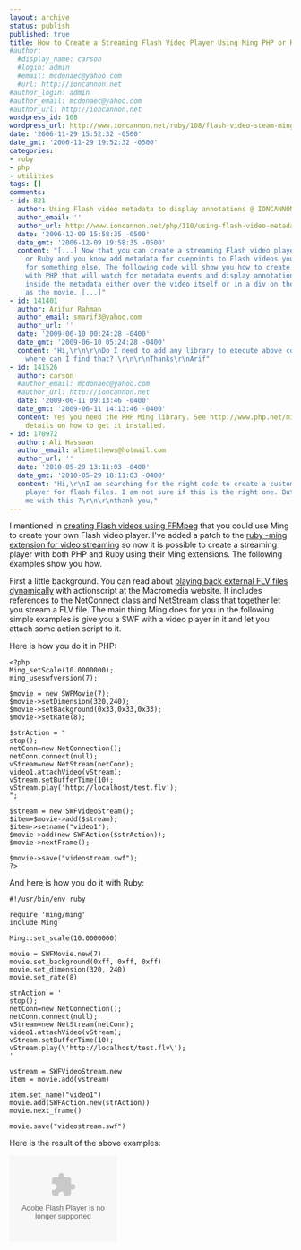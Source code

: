 ```yaml
---
layout: archive
status: publish
published: true
title: How to Create a Streaming Flash Video Player Using Ming PHP or Ruby
#author:
  #display_name: carson
  #login: admin
  #email: mcdonaec@yahoo.com
  #url: http://ioncannon.net
#author_login: admin
#author_email: mcdonaec@yahoo.com
#author_url: http://ioncannon.net
wordpress_id: 108
wordpress_url: http://www.ioncannon.net/ruby/108/flash-video-steam-ming-php-ruby/
date: '2006-11-29 15:52:32 -0500'
date_gmt: '2006-11-29 19:52:32 -0500'
categories:
- ruby
- php
- utilities
tags: []
comments:
- id: 821
  author: Using Flash video metadata to display annotations @ IONCANNON
  author_email: ''
  author_url: http://www.ioncannon.net/php/110/using-flash-video-metadata-to-display-annotations/
  date: '2006-12-09 15:58:35 -0500'
  date_gmt: '2006-12-09 19:58:35 -0500'
  content: "[...] Now that you can create a streaming Flash video player with PHP
    or Ruby and you know add metadata for cuepoints to Flash videos you are ready
    for something else. The following code will show you how to create a video player
    with PHP that will watch for metadata events and display annotations contained
    inside the metadata either over the video itself or in a div on the same page
    as the movie. [...]"
- id: 141401
  author: Arifur Rahman
  author_email: smarif3@yahoo.com
  author_url: ''
  date: '2009-06-10 00:24:28 -0400'
  date_gmt: '2009-06-10 05:24:28 -0400'
  content: "Hi,\r\n\r\nDo I need to add any library to execute above code? If so,
    where can I find that? \r\n\r\nThanks\r\nArif"
- id: 141526
  author: carson
  #author_email: mcdonaec@yahoo.com
  #author_url: http://ioncannon.net
  date: '2009-06-11 09:13:46 -0400'
  date_gmt: '2009-06-11 14:13:46 -0400'
  content: Yes you need the PHP Ming library. See http://www.php.net/ming for more
    details on how to get it installed.
- id: 170972
  author: Ali Hassaan
  author_email: alimetthews@hotmail.com
  author_url: ''
  date: '2010-05-29 13:11:03 -0400'
  date_gmt: '2010-05-29 18:11:03 -0400'
  content: "Hi,\r\nI am searching for the right code to create a custom video streaming
    player for flash files. I am not sure if this is the right one. But can you guide
    me with this ?\r\n\r\nthank you,"
---
```

I mentioned in <a href="http://www.ioncannon.net/linux/105/create-flash-videos-ffmpeg/">creating Flash videos using FFMpeg</a> that you could use Ming to create your own Flash video player. I've added a patch to the <a href="http://www.ioncannon.net/ruby/107/ruby-ming-extension-patch-to-add-video-streaming/">ruby -ming extension for video streaming</a> so now it is possible to create a streaming player with both PHP and Ruby using their Ming extensions. The following examples show you how.
<!--more-->

First a little background. You can read about <a href="http://livedocs.macromedia.com/flash/mx2004/main_7_2/00001107.html">playing back external FLV files dynamically</a> with actionscript at the Macromedia website. It includes references to the <a href="http://livedocs.macromedia.com/flash/mx2004/main_7_2/00001587.html">NetConnect class</a> and <a href="http://livedocs.macromedia.com/flash/mx2004/main_7_2/00001589.html">NetStream class</a> that together let you stream a FLV file. The main thing Ming does for you in the following simple examples is give you a SWF with a video player in it and let you attach some action script to it.

Here is how you do it in PHP:

```
<?php
Ming_setScale(10.0000000);
ming_useswfversion(7);

$movie = new SWFMovie(7);
$movie->setDimension(320,240);
$movie->setBackground(0x33,0x33,0x33);
$movie->setRate(8);

$strAction = "
stop();
netConn=new NetConnection();
netConn.connect(null);
vStream=new NetStream(netConn);
video1.attachVideo(vStream);
vStream.setBufferTime(10);
vStream.play('http://localhost/test.flv');
";

$stream = new SWFVideoStream();
$item=$movie->add($stream);
$item->setname("video1");
$movie->add(new SWFAction($strAction));
$movie->nextFrame();

$movie->save("videostream.swf");
?>
```
And here is how you do it with Ruby:

```
#!/usr/bin/env ruby

require 'ming/ming'
include Ming

Ming::set_scale(10.0000000)

movie = SWFMovie.new(7)
movie.set_background(0xff, 0xff, 0xff)
movie.set_dimension(320, 240)
movie.set_rate(8)

strAction = '
stop();
netConn=new NetConnection();
netConn.connect(null);
vStream=new NetStream(netConn);
video1.attachVideo(vStream);
vStream.setBufferTime(10);
vStream.play(\'http://localhost/test.flv\');
'

vstream = SWFVideoStream.new
item = movie.add(vstream)

item.set_name("video1")
movie.add(SWFAction.new(strAction))
movie.next_frame()

movie.save("videostream.swf")
```
Here is the result of the above examples:

<div>
<object type="application/x-shockwave-flash" data="/assets/ming/videostream.swf" width="192" height="154" id="go"><param name="movie" value="/assets/ming/videostream.swf" /><param name="quality" value="high" /></object>
</div>


